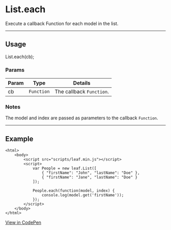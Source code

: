 # List.each

Execute a callback Function for each model in the list.

----------------------------------------------------------------------

## Usage

List.each(cb);

### Params

| Param           | Type          | Details                          |
| --------------- | ------------- | -------------------------------- |
| cb              | `Function`    | The callback `Function`.         |

### Notes

The model and index are passed as parameters to the callback `Function`.

----------------------------------------------------------------------

## Example

	<html>
		<body>
			<script src="scripts/leaf.min.js"></script>
			<script>
				var People = new leaf.List([
					{ "firstName": "John", "lastName": "Doe" },
					{ "firstName": "Jane", "lastName": "Doe" }
				]);

				People.each(function(model, index) {
					console.log(model.get('firstName'));
				});
			</script>
		</body>
	</html>

[View in CodePen](https://codepen.io/leaf-git/pen/XjkKPY)
